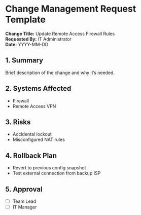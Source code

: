 # Change Management Request Template

**Change Title:** Update Remote Access Firewall Rules  
**Requested By:** IT Administrator  
**Date:** YYYY-MM-DD  

## 1. Summary
Brief description of the change and why it’s needed.

## 2. Systems Affected
- Firewall
- Remote Access VPN

## 3. Risks
- Accidental lockout
- Misconfigured NAT rules

## 4. Rollback Plan
- Revert to previous config snapshot
- Test external connection from backup ISP

## 5. Approval
- [ ] Team Lead  
- [ ] IT Manager

